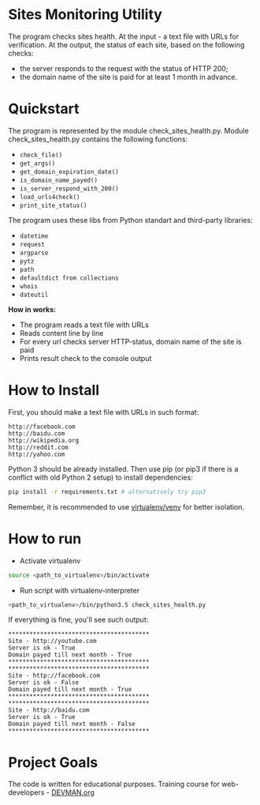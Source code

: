 # Sites Monitoring Utility
The program checks sites health. At the input - a text file with URLs for verification. At the output, the status of each site, based on the following checks:
- the server responds to the request with the status of HTTP 200;
- the domain name of the site is paid for at least 1 month in advance.

# Quickstart

The program is represented by the module check_sites_health.py. Module check_sites_health.py contains the following functions:

- ```check_file()```
- ```get_args()```
- ```get_domain_expiration_date()```
- ```is_domain_name_payed()```
- ```is_server_respond_with_200()```
- ```load_urls4check()```
- ```print_site_status()```

The program uses these libs from Python standart and third-party libraries:

- ```datetime```
- ```request```
- ```argparse```
- ```pytz```
- ```path```
- ```defaultdict from collections```
- ```whois```
- ``dateutil``


**How in works:**

- The program reads a text file with URLs  
- Reads content line by line
- For every url checks server HTTP-status, domain name of the site is paid
- Prints result check to the console output 

# How to Install
First, you should make a text file with URLs in such format:
```http://youtube.com
http://facebook.com
http://baidu.com
http://wikipedia.org
http://reddit.com
http://yahoo.com
```

Python 3 should be already installed. Then use pip (or pip3 if there is a conflict with old Python 2 setup) to install dependencies:

```bash
pip install -r requirements.txt # alternatively try pip3
```

Remember, it is recommended to use [virtualenv/venv](https://devman.org/encyclopedia/pip/pip_virtualenv/) for better isolation.


# How to run
- Activate virtualenv
``` bash
source <path_to_virtualenv>/bin/activate
```
- Run script with virtualenv-interpreter
```bash
<path_to_virtualenv>/bin/python3.5 check_sites_health.py
```
If everything is fine, you'll see such output:
```text
****************************************
Site - http://youtube.com
Server is ok - True
Domain payed till next month - True
****************************************
****************************************
Site - http://facebook.com
Server is ok - False
Domain payed till next month - True
****************************************
****************************************
Site - http://baidu.com
Server is ok - True
Domain payed till next month - False
****************************************
```


# Project Goals

The code is written for educational purposes. Training course for web-developers - [DEVMAN.org](https://devman.org)
